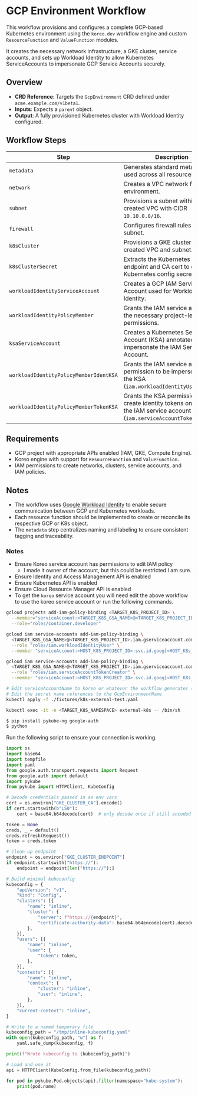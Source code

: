 # GCP Environment Workflow

This workflow provisions and configures a complete GCP-based Kubernetes environment using the `koreo.dev` workflow engine and custom `ResourceFunction` and `ValueFunction` modules.

It creates the necessary network infrastructure, a GKE cluster, service accounts, and sets up Workload Identity to allow Kubernetes ServiceAccounts to impersonate GCP Service Accounts securely.

## Overview

- **CRD Reference**: Targets the `GcpEnvironment` CRD defined under `acme.example.com/v1beta1`.
- **Inputs**: Expects a `parent` object.
- **Output**: A fully provisioned Kubernetes cluster with Workload Identity configured.

## Workflow Steps

| Step | Description |
|------|-------------|
| `metadata` | Generates standard metadata used across all resources. |
| `network` | Creates a VPC network for the environment. |
| `subnet` | Provisions a subnet within the created VPC with CIDR `10.10.0.0/16`. |
| `firewall` | Configures firewall rules for the subnet. |
| `k8sCluster` | Provisions a GKE cluster using the created VPC and subnet. |
| `k8sClusterSecret` | Extracts the Kubernetes API endpoint and CA cert to create a Kubernetes config secret. |
| `workloadIdentityServiceAccount` | Creates a GCP IAM Service Account used for Workload Identity. |
| `workloadIdentityPolicyMember` | Grants the IAM service account the necessary project-level permissions. |
| `ksaServiceAccount` | Creates a Kubernetes Service Account (KSA) annotated to impersonate the IAM Service Account. |
| `workloadIdentityPolicyMemberIdentKSA` | Grants the IAM service account permission to be impersonated by the KSA (`iam.workloadIdentityUser`). |
| `workloadIdentityPolicyMemberTokenKSA` | Grants the KSA permission to create identity tokens on behalf of the IAM service account (`iam.serviceAccountTokenCreator`). |

## Requirements

- GCP project with appropriate APIs enabled (IAM, GKE, Compute Engine).
- Koreo engine with support for `ResourceFunction` and `ValueFunction`.
- IAM permissions to create networks, clusters, service accounts, and IAM policies.

## Notes

- The workflow uses [Google Workload Identity](https://cloud.google.com/kubernetes-engine/docs/how-to/workload-identity) to enable secure communication between GCP and Kubernetes workloads.
- Each resource function should be implemented to create or reconcile its respective GCP or K8s object.
- The `metadata` step centralizes naming and labeling to ensure consistent tagging and traceability.


### Notes
- Ensure Koreo service account has permissions to edit IAM policy
  - I made it owner of the account, but this could be restricted I am sure.
- Ensure Identity and Access Management API is enabled
- Ensure Kubernetes API is enabled
- Ensure Cloud Resource Manager API is enabled
- To get the `koreo` service account you will need edit the above workflow to use the koreo service account or run the following commands.

``` sh
gcloud projects add-iam-policy-binding <TARGET_K8S_PROJECT_ID> \
  --member="serviceAccount:<TARGET_K8S_GSA_NAME>@<TARGET_K8S_PROJECT_ID>.iam.gserviceaccount.com" \
  --role="roles/container.developer"
```

``` sh
gcloud iam service-accounts add-iam-policy-binding \
  <TARGET_K8S_GSA_NAME>@<TARGET_K8S_PROJECT_ID>.iam.gserviceaccount.com \
  --role "roles/iam.workloadIdentityUser" \
  --member "serviceAccount:<HOST_K8S_PROJECT_ID>.svc.id.goog[<HOST_K8s_NAMESPACE>/koreo]"
```

``` sh
gcloud iam service-accounts add-iam-policy-binding \
  <TARGET_K8S_GSA_NAME>@<TARGET_K8S_PROJECT_ID>.iam.gserviceaccount.com \
  --role "roles/iam.serviceAccountTokenCreator" \
  --member "serviceAccount:<HOST_K8S_PROJECT_ID>.svc.id.goog[<HOST_K8s_NAMESPACE>/koreo]"
```

``` sh
# Edit serviceAccountName to koreo or whatever the workflow generates ("<GcpEnvironmentName>-workload-ksa")
# Edit the secret name references to the GcpEnvironmentName
kubectl apply -f ./fixtures/k8s-external-test.yaml

kubectl exec -it -n <TARGET_K8S_NAMESPACE> external-k8s -- /bin/sh

$ pip install pykube-ng google-auth
$ python
```

Run the following script to ensure your connection is working.

``` python 
import os
import base64
import tempfile
import yaml
from google.auth.transport.requests import Request
from google.auth import default
import pykube
from pykube import HTTPClient, KubeConfig

# Decode credentials passed in as env vars
cert = os.environ["GKE_CLUSTER_CA"].encode()
if cert.startswith(b"LS0"):
    cert = base64.b64decode(cert)  # only decode once if still encoded

token = None
creds, _ = default()
creds.refresh(Request())
token = creds.token

# Clean up endpoint
endpoint = os.environ["GKE_CLUSTER_ENDPOINT"]
if endpoint.startswith("https://"):
    endpoint = endpoint[len("https://"):]

# Build minimal kubeconfig
kubeconfig = {
    "apiVersion": "v1",
    "kind": "Config",
    "clusters": [{
        "name": "inline",
        "cluster": {
            "server": f"https://{endpoint}",
            "certificate-authority-data": base64.b64encode(cert).decode(),
        },
    }],
    "users": [{
        "name": "inline",
        "user": {
            "token": token,
        },
    }],
    "contexts": [{
        "name": "inline",
        "context": {
            "cluster": "inline",
            "user": "inline",
        },
    }],
    "current-context": "inline",
}

# Write to a named temporary file
kubeconfig_path = "/tmp/inline-kubeconfig.yaml"
with open(kubeconfig_path, "w") as f:
    yaml.safe_dump(kubeconfig, f)

print(f"Wrote kubeconfig to {kubeconfig_path}")

# Load and use it
api = HTTPClient(KubeConfig.from_file(kubeconfig_path))

for pod in pykube.Pod.objects(api).filter(namespace="kube-system"):
    print(pod.name)
```
